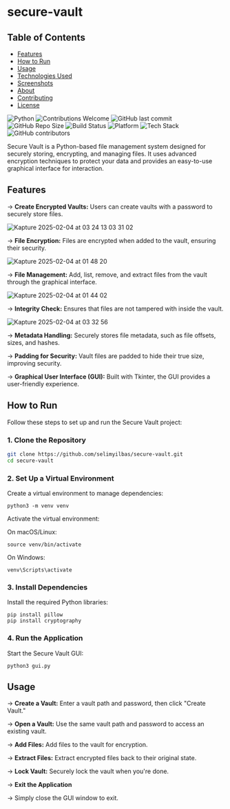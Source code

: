 # secure-vault

## Table of Contents
- [Features](#features)
- [How to Run](#how-to-run)
- [Usage](#usage)
- [Technologies Used](#technologies-used)
- [Screenshots](#screenshots)
- [About](#about)
- [Contributing](#contributing)
- [License](#license)


![Python](https://img.shields.io/badge/python-3.10-blue)
![Contributions Welcome](https://img.shields.io/badge/contributions-welcome-brightgreen)
![GitHub last commit](https://img.shields.io/github/last-commit/selimyilbas/Secure-Vault)
![GitHub Repo Size](https://img.shields.io/github/repo-size/selimyilbas/Secure-Vault)
![Build Status](https://img.shields.io/badge/build-passing-brightgreen)
![Platform](https://img.shields.io/badge/platform-macOS%20%7C%20Windows%20%7C%20Linux-lightgrey)
![Tech Stack](https://img.shields.io/badge/tech-stack-blueviolet)
![GitHub contributors](https://img.shields.io/github/contributors/selimyilbas/Secure-Vault)


Secure Vault is a Python-based file management system designed for securely storing, encrypting, and managing files. It uses advanced encryption techniques to protect your data and provides an easy-to-use graphical interface for interaction.

## Features

-> **Create Encrypted Vaults:** Users can create vaults with a password to securely store files.

![Kapture 2025-02-04 at 03 24 13 03 31 02](https://github.com/user-attachments/assets/9e07b2a7-ca5d-4a84-bb9b-8103c0d324b2)

-> **File Encryption:** Files are encrypted when added to the vault, ensuring their security.

![Kapture 2025-02-04 at 01 48 20](https://github.com/user-attachments/assets/55431aeb-fbc0-4d2a-a0ab-c50d723c7809)

-> **File Management:** Add, list, remove, and extract files from the vault through the graphical interface.

![Kapture 2025-02-04 at 01 44 02](https://github.com/user-attachments/assets/b8c53b6c-cbb2-4acb-a0f4-fc779cbc951c)

-> **Integrity Check:** Ensures that files are not tampered with inside the vault.

![Kapture 2025-02-04 at 03 32 56](https://github.com/user-attachments/assets/9ad0fbc6-416f-4feb-8164-8c5d7a70852a)

-> **Metadata Handling:** Securely stores file metadata, such as file offsets, sizes, and hashes.

-> **Padding for Security:** Vault files are padded to hide their true size, improving security.

-> **Graphical User Interface (GUI):** Built with Tkinter, the GUI provides a user-friendly experience.


## How to Run

Follow these steps to set up and run the Secure Vault project:

### 1. Clone the Repository
```bash
git clone https://github.com/selimyilbas/secure-vault.git
cd secure-vault
```


### 2. Set Up a Virtual Environment

Create a virtual environment to manage dependencies:

```
python3 -m venv venv
```


Activate the virtual environment:

On macOS/Linux:

```
source venv/bin/activate
```

On Windows:

```
venv\Scripts\activate
```

### 3. Install Dependencies
Install the required Python libraries:

```
pip install pillow
pip install cryptography
```

### 4. Run the Application
   
Start the Secure Vault GUI:

```
python3 gui.py
```

## Usage

-> **Create a Vault:** Enter a vault path and password, then click "Create Vault."

-> **Open a Vault:** Use the same vault path and password to access an existing vault.

-> **Add Files:** Add files to the vault for encryption.

-> **Extract Files:** Extract encrypted files back to their original state.

-> **Lock Vault:** Securely lock the vault when you're done.

-> **Exit the Application**

-> Simply close the GUI window to exit.






